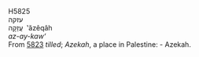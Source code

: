 <body>
  <p>H5825<br>  עזקה  <br> עֲזֵקָה  ‎  ‛ăzêqâh  <br><i>az-ay-kaw‘ </i><br>From <a href="h5823.htm">5823</a>  <i>tilled</i>; <i>Azekah</i>, a place in Palestine: - Azekah.<br></p>
 </body>